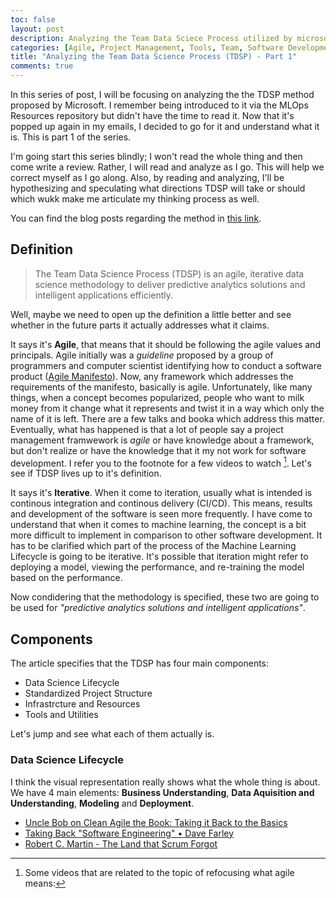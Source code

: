```yaml
---
toc: false
layout: post
description: Analyzing the Team Data Sciece Process utilized by microsoft and how some Machine Learning tools can help implement.
categories: [Agile, Project Management, Tools, Team, Software Development]
title: "Analyzing the Team Data Science Process (TDSP) - Part 1"
comments: true
---
```


In this series of post, I will be focusing on analyzing the the TDSP method proposed by Microsoft. I remember being introduced to it via the MLOps Resources repository but didn't have the time to read it. Now that it's popped up again in my emails, I decided to go for it and understand what it is. This is part 1 of the series.

I'm going start this series blindly; I won't read the whole thing and then come write a review. Rather, I will read and analyze as I go. This will help we correct myself as I go along. Also, by reading and analyzing, I'll be hypothesizing and speculating what directions TDSP will take or should which wukk make me articulate my thinking process as well.

You can find the blog posts regarding the method in [this link](https://docs.microsoft.com/en-us/azure/machine-learning/team-data-science-process/overview).

## Definition

> The Team Data Science Process (TDSP) is an agile, iterative data science methodology to deliver predictive analytics solutions and intelligent applications efficiently.

Well, maybe we need to open up the definition a little better and see whether in the future parts it actually addresses what it claims.

It says it's **Agile**, that means that it should be following the agile values and principals. Agile initially was a _guideline_ proposed by a group of programmers and computer scientist identifying how to conduct a software product ([Agile Manifesto](https://agilemanifesto.org/)). Now, any framework which addresses the requirements of the manifesto, basically is agile. Unfortunately, like many things, when a concept becomes popularized, people who want to milk money from it change what it represents and twist it in a way which only the name of it is left. There are a few talks and booka which address this matter. Eventually, what has happened is that a lot of people say a project management framwework is _agile_ or have knowledge about a framework, but don't realize or have the knowledge that it my not work for software development. I refer you to the footnote for a few videos to watch [^1]. Let's see if TDSP lives up to it's definition.

It says it's **Iterative**. When it come to iteration, usually what is intended is continous integration and continous delivery (CI/CD). This means, results and development of the software is seen more frequently. I have come to understand that when it comes to machine learning, the concept is a bit more difficult to implement in comparison to other software development. It has to be clarified which part of the process of the Machine Learning Lifecycle is going to be iterative. It's possible that iteration might refer to deploying a model, viewing the performance, and re-training the model based on the performance.

Now condidering that the methodology is specified, these two are going to be used for *"predictive analytics solutions and intelligent applications"*.

## Components

The article specifies that the TDSP has four main components:

* Data Science Lifecycle
* Standardized Project Structure
* Infrastrcture and Resources
* Tools and Utilities

Let's jump and see what each of them actually is.

### Data Science Lifecycle

I think the visual representation really shows what the whole thing is about. We have 4 main elements: **Business Understanding**, **Data Aquisition and Understanding**, **Modeling** and **Deployment**.

[^1]: Some videos that are related to the topic of refocusing what agile means:

* [Uncle Bob on Clean Agile the Book: Taking it Back to the Basics](https://www.youtube.com/watch?v=T4Td2vgrgsM)
* [Taking Back "Software Engineering" • Dave Farley](https://www.youtube.com/watch?v=_N_jIrEBOpw)
* [Robert C. Martin - The Land that Scrum Forgot](https://www.youtube.com/watch?v=hG4LH6P8Syk)
